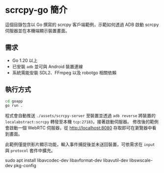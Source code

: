 # scrcpy-go 簡介

這個目錄包含以 Go 撰寫的 scrcpy 客戶端範例，示範如何透過 ADB 啟動
scrcpy 伺服器並在本機端顯示裝置畫面。

## 需求
- Go 1.20 以上
- 已安裝 `adb` 並可與 Android 裝置連線
- 系統需能安裝 SDL2、FFmpeg 以及 robotgo 相關依賴

## 執行方式
```bash
cd goapp
go run .
```
程式會自動推送 `./assets/scrcpy-server` 至裝置並透過 `adb reverse`
將裝置的 `localabstract:scrcpy` 轉發至本機 `tcp:27183`，接著啟動伺服器。
修改後的範例會啟動一個 WebRTC 伺服器，從 <http://localhost:8080>
存取即可在瀏覽器中看到畫面。

此範例僅提供影片顯示功能，輸入事件捕捉後並未送回裝置，可依需求在
`input` 與 `protocol` 套件中擴充。

sudo apt install libavcodec-dev libavformat-dev libavutil-dev libswscale-dev pkg-config
